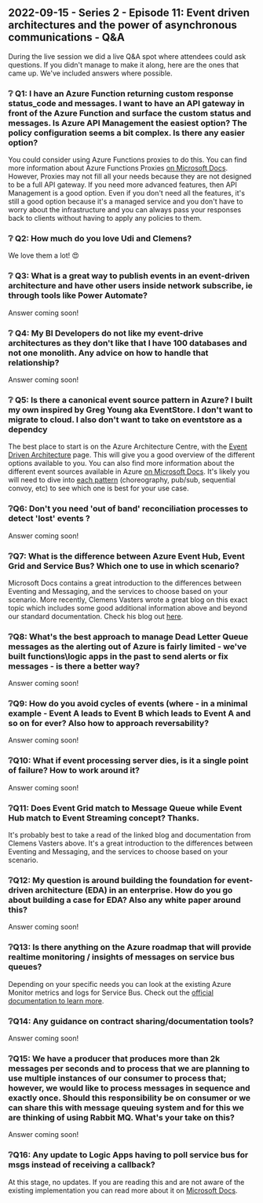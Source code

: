 ## 2022-09-15 - Series 2 - Episode 11: Event driven architectures and the power of asynchronous communications - Q&A

During the live session we did a live Q&A spot where attendees could ask questions. If you didn't manage to make it along, here are the ones that came up. We've included answers where possible.

### ❔ Q1: I have an Azure Function returning custom response status_code and messages. I want to have an API gateway in front of the Azure Function and surface the custom status and messages. Is Azure API Management the easiest option? The policy configuration seems a bit complex. Is there any easier option?

You could consider using Azure Functions proxies to do this. You can find more information about Azure Functions Proxies [on Microsoft Docs](https://docs.microsoft.com/azure/azure-functions/functions-proxies). However, Proxies may not fill all your needs because they are not designed to be a full API gateway. If you need more advanced features, then API Management is a good option. Even if you don't need all the features, it's still a good option because it's a managed service and you don't have to worry about the infrastructure and you can always pass your responses back to clients without having to apply any policies to them.

### ❔ Q2: How much do you love Udi and Clemens?

We love them a lot! 😍

### ❔ Q3: What is a great way to publish events in an event-driven architecture and have other users inside network subscribe, ie through tools like Power Automate?

Answer coming soon!

### ❔ Q4: My BI Developers do not like my event-drive architectures as they don't like that I have 100 databases and not one monolith. Any advice on how to handle that relationship?

Answer coming soon!

### ❔ Q5: Is there a canonical event source pattern in Azure? I built my own inspired by Greg Young aka EventStore. I don't want to migrate to cloud. I also don't want to take on eventstore as a dependcy

The best place to start is on the Azure Architecture Centre, with the [Event Driven Architecture](https://docs.microsoft.com/azure/architecture/guide/architecture-styles/event-driven) page. This will give you a good overview of the different options available to you. You can also find more information about the different event sources available in Azure [on Microsoft Docs](https://docs.microsoft.com/azure/architecture/guide/technology-choices/event-sources). It's likely you will need to dive into [each pattern](https://docs.microsoft.com/azure/architecture/patterns/category/messaging?source=recommendations) (choreography, pub/sub, sequential convoy, etc) to see which one is best for your use case.

### ❔Q6: Don't you need 'out of band' reconciliation processes to detect 'lost' events ?

Answer coming soon!

### ❔Q7: What is the difference between Azure Event Hub, Event Grid and Service Bus? Which one to use in which scenario?

Microsoft Docs contains a great introduction to the differences between Eventing and Messaging, and the services to choose based on your scenario. More recently, Clemens Vasters wrote a great blog on this exact topic which includes some good additional information above and beyond our standard documentation. Check his blog out [here](https://cloudblogs.microsoft.com/opensource/2021/09/15/azure-eventing-and-messaging-services/).

### ❔Q8: What's the best approach to manage Dead Letter Queue messages as the alerting out of Azure is fairly limited - we've built functions\logic apps in the past to send alerts or fix messages - is there a better way?

Answer coming soon!

### ❔Q9: How do you avoid cycles of events (where - in a minimal example - Event A leads to Event B which leads to Event A and so on for ever? Also how to approach reversability?

Answer coming soon!

### ❔Q10: What if event processing server dies, is it a single point of failure? How to work around it?

Answer coming soon!

### ❔Q11: Does Event Grid match to Message Queue while Event Hub match to Event Streaming concept? Thanks.

It's probably best to take a read of the linked blog and documentation from Clemens Vasters above. It's a great introduction to the differences between Eventing and Messaging, and the services to choose based on your scenario. 

### ❔Q12: My question is around building the foundation for event-driven architecture (EDA) in an enterprise. How do you go about building a case for EDA? Also any white paper around this?

Answer coming soon!

### ❔Q13: Is there anything on the Azure roadmap that will provide realtime monitoring / insights of messages on service bus queues?

Depending on your specific needs you can look at the existing Azure Monitor metrics and logs for Service Bus. Check out the [official documentation to learn more](https://docs.microsoft.com/azure/service-bus-messaging/service-bus-insights).

### ❔Q14: Any guidance on contract sharing/documentation tools?

Answer coming soon!

### ❔Q15: We have a producer that produces more than 2k messages per seconds and to process that we are planning to use multiple instances of our consumer to process that; however, we would like to process messages in sequence and exactly once. Should this responsibility be on consumer or we can share this with message queuing system and for this we are thinking of using Rabbit MQ. What's your take on this?

Answer coming soon!

### ❔Q16: Any update to Logic Apps having to poll service bus for msgs instead of receiving a callback?

At this stage, no updates. If you are reading this and are not aware of the existing implementation you can read more about it on [Microsoft Docs](https://docs.microsoft.com/azure/connectors/connectors-create-api-servicebus?tabs=consumption#service-bus-triggers).